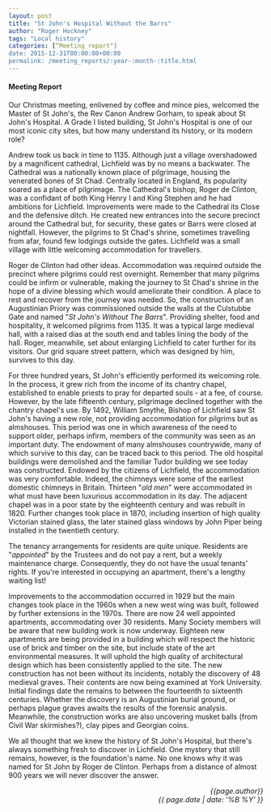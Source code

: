 ```yaml
---
layout: post
title: "St John's Hospital Without the Barrs"
author: "Roger Hockney"
tags: "Local history"
categories: [“Meeting report"]
date: 2015-12-31T00:00:00+00:00
permalink: /meeting_reports/:year-:month-:title.html
---
```


#### Meeting Report ####

Our Christmas meeting, enlivened by coffee and mince pies, welcomed the Master of St John's, the Rev Canon Andrew Gorham, to speak about St John's Hospital. A Grade I listed building, St John's Hospital is one of our most iconic city sites, but how many understand its history, or its modern role? 

Andrew took us back in time to 1135. Although just a village overshadowed by a magnificent cathedral, Lichfield was by no means a backwater. The Cathedral was a nationally known place of pilgrimage, housing the venerated bones of St Chad. Centrally located in England, its popularity soared as a place of pilgrimage. The Cathedral's bishop, Roger de Clinton, was a confidant of both King Henry I and King Stephen and he had ambitions for Lichfield. Improvements were made to the Cathedral its Close and the defensive ditch. He created new entrances into the secure precinct around the Cathedral but, for security, these gates or Barrs were closed at nightfall. However, the pilgrims to St Chad's shrine, sometimes travelling from afar, found few lodgings outside the gates. Lichfield was a small village with little welcoming accommodation for travellers. 

Roger de Clinton had other ideas. Accommodation was required outside the precinct where pilgrims could rest overnight. Remember that many pilgrims could be infirm or vulnerable, making the journey to St Chad's shrine in the hope of a divine blessing which would ameliorate their condition. A place to rest and recover from the journey was needed. So, the construction of an Augustinian Priory was commissioned outside the walls at the Culstubbe Gate and named "*St John's Without The Barrs*". Providing shelter, food and hospitality, it welcomed pilgrims from 1135. It was a typical large medieval hall, with a raised dias at the south end and tables lining the body of the hall. Roger, meanwhile, set about enlarging Lichfield to cater further for its visitors. Our grid square street pattern, which was designed by him, survives to this day. 

For three hundred years, St John's efficiently performed its welcoming role. In the process, it grew rich from the income of its chantry chapel, established to enable priests to pray for departed souls - at a fee, of course. However, by the late fifteenth century, pilgrimage declined together with the chantry chapel's use. By 1492, William Smythe, Bishop of Lichfield saw St John's having a new role, not providing accommodation for pilgrims but as almshouses. This period was one in which awareness of the need to support older, perhaps infirm, members of the community was seen as an important duty. The endowment of many almshouses countrywide, many of which survive to this day, can be traced back to this period. The old hospital buildings were demolished and the familiar Tudor building we see today was constructed. Endowed by the citizens of Lichfield, the accommodation was very comfortable. Indeed, the chimneys were some of the earliest domestic chimneys in Britain. Thirteen "*old men*" were accommodated in what must have been luxurious accommodation in its day. The adjacent chapel was in a poor state by the eighteenth century and was rebuilt in 1820. Further changes took place in 1870, including insertion of high quality Victorian stained glass, the later stained glass windows by John Piper being installed in the twentieth century. 

The tenancy arrangements for residents are quite unique. Residents are "*appointed*" by the Trustees and do not pay a rent, but a weekly maintenance charge. Consequently, they do not have the usual tenants' rights. If you're interested in occupying an apartment, there's a lengthy waiting list! 

Improvements to the accommodation occurred in 1929 but the main changes took place in the 1960s when a new west wing was built, followed by further extensions in the 1970s. There are now 24 well appointed apartments, accommodating over 30 residents. Many Society members will be aware that new building work is now underway. Eighteen new apartments are being provided in a building which will respect the historic use of brick and timber on the site, but include state of the art environmental measures. It will uphold the high quality of architectural design which has been consistently applied to the site. The new construction has not been without its incidents, notably the discovery of 48 medieval graves. Their contents are now being examined at York University. Initial findings date the remains to between the fourteenth to sixteenth centuries. Whether the discovery is an Augustinian burial ground, or perhaps plague graves awaits the results of the forensic analysis. Meanwhile, the construction works are also uncovering musket balls (from Civil War skirmishes?), clay pipes and Georgian coins. 

We all thought that we knew the history of St John's Hospital, but there's always something fresh to discover in Lichfield. One mystery that still remains, however, is the foundation's name. No one knows why it was named for St John by Roger de Clinton. Perhaps from a distance of almost 900 years we will never discover the answer. 

<p align="right"><i> {{page.author}} <br> {{ page.date | date: '%B %Y' }} </i></p>
